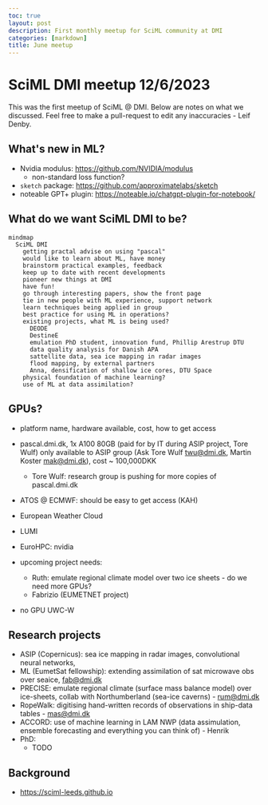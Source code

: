 ```yaml
---
toc: true
layout: post
description: First monthly meetup for SciML community at DMI
categories: [markdown]
title: June meetup
---
```


# SciML DMI meetup 12/6/2023

This was the first meetup of SciML @ DMI. Below are notes on what we discussed.
Feel free to make a pull-request to edit any inaccuracies - Leif Denby.

## What's new in ML?

- Nvidia modulus: https://github.com/NVIDIA/modulus
  - non-standard loss function?
- `sketch` package: https://github.com/approximatelabs/sketch
- noteable GPT+ plugin: https://noteable.io/chatgpt-plugin-for-notebook/

## What do we want **SciML DMI** to be?

```mermaid
mindmap
  SciML DMI
    getting practal advise on using "pascal"
    would like to learn about ML, have money
    brainstorm practical examples, feedback
    keep up to date with recent developments 
    pioneer new things at DMI
    have fun!
    go through interesting papers, show the front page
    tie in new people with ML experience, support network
    learn techniques being applied in group
    best practice for using ML in operations?
    existing projects, what ML is being used?
      DEODE
      DestineE
      emulation PhD student, innovation fund, Phillip Arestrup DTU
      data quality analysis for Danish APA
      sattellite data, sea ice mapping in radar images
      flood mapping, by external partners
      Anna, densification of shallow ice cores, DTU Space
    physical foundation of machine learning?
    use of ML at data assimilation?

```


## GPUs?

- platform name, hardware available, cost, how to get access

- pascal.dmi.dk, 1x A100 80GB (paid for by IT during ASIP project, Tore Wulf) only available to ASIP group (Ask Tore Wulf twu@dmi.dk, Martin Koster mak@dmi.dk), cost ~ 100,000DKK
    - Tore Wulf: research group is pushing for more copies of pascal.dmi.dk
- ATOS @ ECMWF: should be easy to get access (KAH)
- European Weather Cloud
- LUMI
- EuroHPC: nvidia
- upcoming project needs:
    - Ruth: emulate regional climate model over two ice sheets - do we need more GPUs?
    - Fabrizio (EUMETNET project)
- no GPU UWC-W

## Research projects

- ASIP (Copernicus): sea ice mapping in radar images, convolutional neural networks, 
- ML (EumetSat fellowship): extending assimilation of sat microwave obs over seaice, fab@dmi.dk
- PRECISE: emulate regional climate (surface mass balance model) over ice-sheets, collab with Northumberland (sea-ice caverns) - rum@dmi.dk
- RopeWalk: digitising hand-written records of observations in ship-data tables - mas@dmi.dk
- ACCORD: use of machine learning in LAM NWP (data assimulation, ensemble forecasting and everything you can think of) - Henrik
- PhD:
   - TODO

## Background

- https://sciml-leeds.github.io
